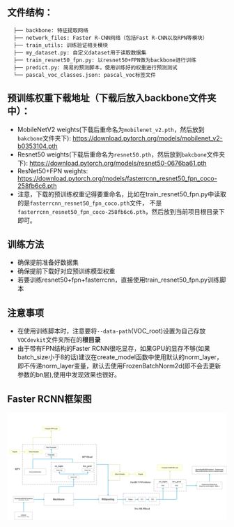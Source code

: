 
## 文件结构：
```
  ├── backbone: 特征提取网络
  ├── network_files: Faster R-CNN网络（包括Fast R-CNN以及RPN等模块）
  ├── train_utils: 训练验证相关模块
  ├── my_dataset.py: 自定义dataset用于读取数据集
  ├── train_resnet50_fpn.py: 以resnet50+FPN做为backbone进行训练
  ├── predict.py: 简易的预测脚本，使用训练好的权重进行预测测试
  └── pascal_voc_classes.json: pascal_voc标签文件
```

## 预训练权重下载地址（下载后放入backbone文件夹中）：
* MobileNetV2 weights(下载后重命名为`mobilenet_v2.pth`，然后放到`bakcbone`文件夹下): https://download.pytorch.org/models/mobilenet_v2-b0353104.pth
* Resnet50 weights(下载后重命名为`resnet50.pth`，然后放到`bakcbone`文件夹下): https://download.pytorch.org/models/resnet50-0676ba61.pth
* ResNet50+FPN weights: https://download.pytorch.org/models/fasterrcnn_resnet50_fpn_coco-258fb6c6.pth
* 注意，下载的预训练权重记得要重命名，比如在train_resnet50_fpn.py中读取的是`fasterrcnn_resnet50_fpn_coco.pth`文件，
  不是`fasterrcnn_resnet50_fpn_coco-258fb6c6.pth`，然后放到当前项目根目录下即可。
 

## 训练方法
* 确保提前准备好数据集
* 确保提前下载好对应预训练模型权重
* 若要训练resnet50+fpn+fasterrcnn，直接使用train_resnet50_fpn.py训练脚本

## 注意事项
* 在使用训练脚本时，注意要将`--data-path`(VOC_root)设置为自己存放`VOCdevkit`文件夹所在的**根目录**
* 由于带有FPN结构的Faster RCNN很吃显存，如果GPU的显存不够(如果batch_size小于8的话)建议在create_model函数中使用默认的norm_layer，
  即不传递norm_layer变量，默认去使用FrozenBatchNorm2d(即不会去更新参数的bn层),使用中发现效果也很好。




## Faster RCNN框架图
![Faster R-CNN](fasterRCNN.png) 
